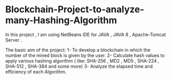 # Blockchain-Project-to-analyze-many-Hashing-Algorithm
In this project , I am using NetBeans IDE for JAVA , JAVA 8 , Apache-Tomcat Server .

The basic aim of the project: 
1- To develop a blockchain in which the number of the mined block is given by the user. 
2- Calculate hash values to apply various hashing algorithm ( like: SHA-256 , MD2 , MD5 , SHA-224 , SHA-512 , SHA-384 and some more) 
3- Analyze the elapsed time and efficiency of each Algorithm.


